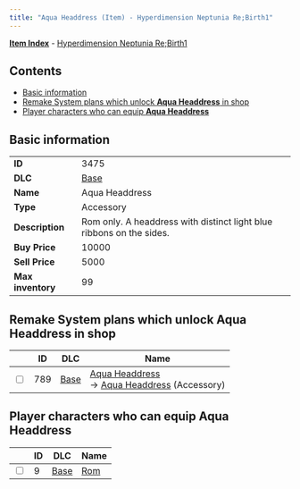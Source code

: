 ```yaml
---
title: "Aqua Headdress (Item) - Hyperdimension Neptunia Re;Birth1"
---
```


[**Item Index**](/neptunia/rb1/item/index.html) - [Hyperdimension Neptunia Re;Birth1](/neptunia/rb1)

## Contents

- [Basic information](#basic-information)
- [Remake System plans which unlock **Aqua Headdress** in shop](#remake-system-plans-which-unlock-aqua-headdress-in-shop)
- [Player characters who can equip **Aqua Headdress**](#player-characters-who-can-equip-aqua-headdress)

## Basic information

|   |   |
| -- | -- |
| **ID** | 3475 |
| **DLC** | [Base](/neptunia/rb1/dlc/1-base.html) |
| **Name** | Aqua Headdress |
| **Type** | Accessory |
| **Description** | Rom only. A headdress with distinct light blue ribbons on the sides. |
| **Buy Price** | 10000 |
| **Sell Price** | 5000 |
| **Max inventory** | 99 |


## Remake System plans which unlock **Aqua Headdress** in shop

|    | ID | DLC | Name |
| -- | -- | --- | ---- |
| <input type="checkbox" id="rb1-remake-1-789" class="trackbox" /> | 789 | [Base](/neptunia/rb1/dlc/1-base.html) | [Aqua Headdress](/neptunia/rb1/remake/1-789-aqua-headdress.html)<br /> → [Aqua Headdress](/neptunia/rb1/item/1-3475-aqua-headdress.html) (Accessory) |


## Player characters who can equip **Aqua Headdress**

|    | ID | DLC | Name |
| -- | -- | --- | ---- |
| <input type="checkbox" id="rb1-player-1-9" class="trackbox" /> | 9 | [Base](/neptunia/rb1/dlc/1-base.html) | [Rom](/neptunia/rb1/player/1-9-rom.html) |
